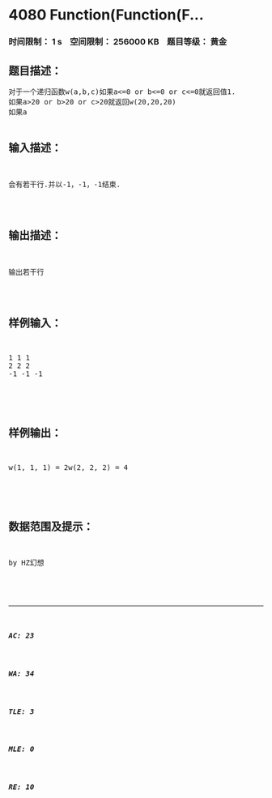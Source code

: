# 4080 Function(Function(F...   
### 时间限制： 1 s&nbsp;&nbsp;&nbsp;&nbsp;空间限制： 256000 KB&nbsp;&nbsp;&nbsp;&nbsp;题目等级： 黄金  
## 题目描述：  

<pre>
对于一个递归函数w(a,b,c)如果a<=0 or b<=0 or c<=0就返回值1.  
如果a>20 or b>20 or c>20就返回w(20,20,20)  
如果a<b并且b<c 就返回w(a,b,c-1)+w(a,b-1,c-1)-w(a,b-1,c)  
其它别的情况就返回w(a-1,b,c)+w(a-1,b-1,c)+w(a-1,b,c-1)-w(a-1,b-1,c-1)这是个简单的递归函数，但实现起来可能会有些问题。当a,b,c均为15时，调用的次数将非常的多。你要想个办法才行.  

</pre>
  
  
## 输入描述：  

<pre>
会有若干行.并以-1，-1，-1结束.
</pre>
  
  
## 输出描述：  

<pre>
输出若干行
</pre>
  
  
## 样例输入：  

<pre>
1 1 1
2 2 2
-1 -1 -1  

</pre>
  
  
## 样例输出：  

<pre>
w(1, 1, 1) = 2w(2, 2, 2) = 4  

</pre>
  
  
## 数据范围及提示：  

<pre>
by HZ幻想  

</pre>
  
  
***  

##### AC: 23  
##### WA: 34  
##### TLE: 3  
##### MLE: 0  
##### RE: 10  
